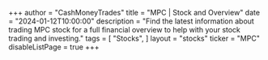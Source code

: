+++
author = "CashMoneyTrades"
title = "MPC | Stock and Overview"
date = "2024-01-12T10:00:00"
description = "Find the latest information about trading MPC stock for a full financial overview to help with your stock trading and investing."
tags = [
   "Stocks",
]
layout = "stocks"
ticker = "MPC"
disableListPage = true
+++
